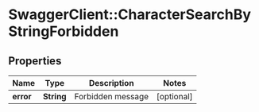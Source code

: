 # SwaggerClient::CharacterSearchByStringForbidden

## Properties
Name | Type | Description | Notes
------------ | ------------- | ------------- | -------------
**error** | **String** | Forbidden message | [optional] 


